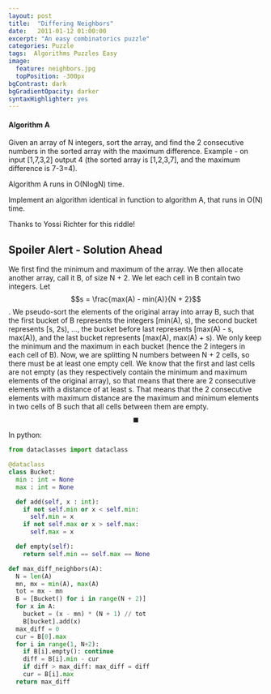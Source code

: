```yaml
---
layout: post
title:  "Differing Neighbors"
date:   2011-01-12 01:00:00
excerpt: "An easy combinatorics puzzle"
categories: Puzzle
tags:  Algorithms Puzzles Easy
image:
  feature: neighbors.jpg
  topPosition: -300px
bgContrast: dark
bgGradientOpacity: darker
syntaxHighlighter: yes
---
```

#### Algorithm A

Given an array of N integers, sort the array, and find the 2 consecutive numbers in the sorted array with the maximum difference.
Example - on input [1,7,3,2] output 4 (the sorted array is [1,2,3,7], and the maximum difference is 7-3=4).

Algorithm A runs in O(NlogN) time.

Implement an algorithm identical in function to algorithm A, that runs in O(N) time.

Thanks to Yossi Richter for this riddle!

## Spoiler Alert - Solution Ahead

We first find the minimum and maximum of the array. We then allocate another array, call it B, of size N + 2. We let each cell in B contain two integers. Let $$s = \frac{max(A) - min(A)}{N + 2}$$. We pseudo-sort the elements of the original array into array B, such that the first bucket of B represents the integers \[min(A), s\), the second bucket represents \[s, 2s\), ..., the bucket before last represents \[max(A) - s, max(A)\), and the last bucket represents \[max(A), max(A) + s\). We only keep the minimum and the maximum in each bucket (hence the 2 integers in each cell of B). Now, we are splitting N numbers between N + 2 cells, so there must be at least one empty cell. We know that the first and last cells are not empty (as they respectively contain the minimum and maximum elements of the original array), so that means that there are 2 consecutive elements with a distance of at least s. That means that the 2 consecutive elements with maximum distance are the maximum and minimum elements in two cells of B such that all cells between them are empty. $$\blacksquare$$

In python:

```python
from dataclasses import dataclass

@dataclass
class Bucket:
  min : int = None
  max : int = None

  def add(self, x : int):
    if not self.min or x < self.min:
      self.min = x
    if not self.max or x > self.max:
      self.max = x

  def empty(self):
    return self.min == self.max == None

def max_diff_neighbors(A):
  N = len(A)
  mn, mx = min(A), max(A)
  tot = mx - mn
  B = [Bucket() for i in range(N + 2)]
  for x in A:
    bucket = (x - mn) * (N + 1) // tot
    B[bucket].add(x)
  max_diff = 0
  cur = B[0].max
  for i in range(1, N+2):
    if B[i].empty(): continue
    diff = B[i].min - cur
    if diff > max_diff: max_diff = diff
    cur = B[i].max
  return max_diff
```